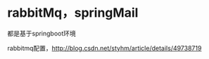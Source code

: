 ﻿# rabbitMq，springMail
都是基于springboot环境

rabbitmq配置，http://blog.csdn.net/styhm/article/details/49738719
